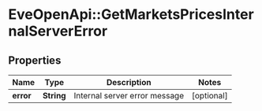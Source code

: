 # EveOpenApi::GetMarketsPricesInternalServerError

## Properties
Name | Type | Description | Notes
------------ | ------------- | ------------- | -------------
**error** | **String** | Internal server error message | [optional] 


